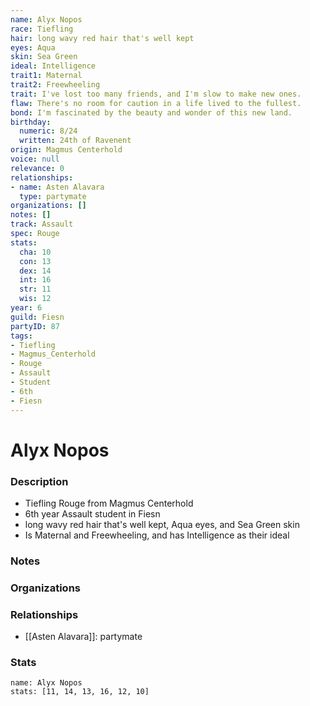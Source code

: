 ```yaml
---
name: Alyx Nopos
race: Tiefling
hair: long wavy red hair that's well kept
eyes: Aqua
skin: Sea Green
ideal: Intelligence
trait1: Maternal
trait2: Freewheeling
trait: I've lost too many friends, and I'm slow to make new ones.
flaw: There's no room for caution in a life lived to the fullest.
bond: I'm fascinated by the beauty and wonder of this new land.
birthday:
  numeric: 8/24
  written: 24th of Ravenent
origin: Magmus Centerhold
voice: null
relevance: 0
relationships:
- name: Asten Alavara
  type: partymate
organizations: []
notes: []
track: Assault
spec: Rouge
stats:
  cha: 10
  con: 13
  dex: 14
  int: 16
  str: 11
  wis: 12
year: 6
guild: Fiesn
partyID: 87
tags:
- Tiefling
- Magmus_Centerhold
- Rouge
- Assault
- Student
- 6th
- Fiesn
---
```

# Alyx Nopos
### Description
- Tiefling Rouge from Magmus Centerhold
- 6th year Assault student in Fiesn
- long wavy red hair that's well kept, Aqua eyes, and Sea Green skin
- Is Maternal and Freewheeling, and has Intelligence as their ideal

### Notes

### Organizations

### Relationships
- [[Asten Alavara]]: partymate

### Stats
```statblock
name: Alyx Nopos
stats: [11, 14, 13, 16, 12, 10]
```